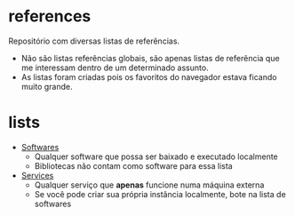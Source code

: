 # references
Repositório com diversas listas de referências.
- Não são listas referências globais, são apenas listas de referência que me interessam dentro de um determinado assunto.  
- As listas foram criadas pois os favoritos do navegador estava ficando muito grande.  

# lists
- [Softwares](SOFTWARES.md)
  - Qualquer software que possa ser baixado e executado localmente
  - Bibliotecas não contam como software para essa lista
- [Services](SERVICES.md)
  - Qualquer serviço que **apenas** funcione numa máquina externa
  - Se você pode criar sua própria instância localmente, bote na lista de softwares
